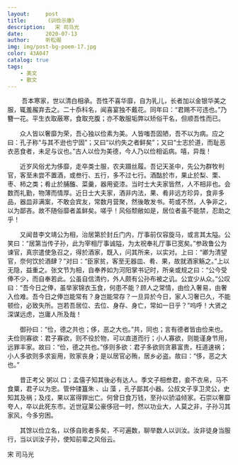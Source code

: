 ```yaml
---
layout:     post
title:      《训俭示康》
description:   宋 司马光
date:       2020-07-13
author:     听松阁
img: img/post-bg-poem-17.jpg
color: 43A047
catalog: true
tags:
    - 美文
    - 散文
---
```


　　 吾本寒家，世以清白相承。吾性不喜华靡，自为乳儿，长者加以金银华美之服，辄羞赧弃去之。二十忝科名，闻喜宴独不戴花。同年曰：“君赐不可违也。”乃簪一花。平生衣取蔽寒，食取充腹；亦不敢服垢弊以矫俗干名，但顺吾性而已。

　　众人皆以奢靡为荣，吾心独以俭素为美。人皆嗤吾固陋，吾不以为病。应之曰：孔子称“与其不逊也宁固”；又曰“以约失之者鲜矣”；又曰“士志於道，而耻恶衣恶食者，未足与议也。”古人以俭为美德，今人乃以俭相诟病。嘻，异哉！

 


　　近岁风俗尤为侈靡，走卒类士服，农夫蹑丝履。吾记天圣中，先公为群牧判官，客至未尝不置酒，或叁行、五行，多不过七行。酒酤於市，果止於梨、栗、枣、柿之类；肴止於脯醢、菜羹，器用瓷漆。当时士大夫家皆然，人不相非也。会数而礼勤，物薄而情厚。近日士大夫家，酒非内法，果、肴非远方珍异，食非多品，器皿非满案，不敢会宾友，常数月营聚，然後敢发书。苟或不然，人争非之，以为鄙吝。故不随俗靡者盖鲜矣。嗟乎！风俗颓敝如是，居位者虽不能禁，忍助之乎！

　　又闻昔李文靖公为相，治居第於封丘门内，厅事前仅容旋马，或言其太隘。公笑曰：“居第当传子孙，此为宰相厅事诚隘，为太祝奉礼厅事已宽矣。”参政鲁公为谏官，真宗遣使急召之，得於酒家，既入，问其所来，以实对。上曰：“卿为清望官，奈何饮於酒肆？”对曰：“臣家贫，客至无器皿、肴、果，故就酒家觞之。”上以无隐，益重之。张文节为相，自奉养如为河阳掌书记时，所亲或规之曰：“公今受俸不少，而自奉若此。公虽自信清约，外人颇有公孙布被之讥。公宜少从众。”公叹曰：“吾今日之俸，虽举家锦衣玉食，何患不能？顾人之常情，由俭入奢易，由奢入俭难。吾今日之俸岂能常有？身岂能常存？一旦异於今日，家人习奢已久，不能顿俭，必致失所。岂若吾居位、去位、身存、身亡，常如一日乎？”呜呼！大贤之深谋远虑，岂庸人所及哉！

　　御孙曰：“俭，德之共也；侈，恶之大也。”共，同也；言有德者皆由俭来也。夫俭则寡欲：君子寡欲，则不役於物，可以直道而行；小人寡欲，则能谨身节用，远罪丰家。故曰：“俭，德之共也。”侈则多欲：君子多欲则贪慕富贵，枉道速祸；小人多欲则多求妄用，败家丧身；是以居官必贿，居乡必盗。故曰：“侈，恶之大也。”

　　昔正考父 粥以 口；孟僖子知其後必有达人。季文子相叁君，妾不衣帛，马不食粟，君子以为忠。管仲镂簋朱 、山 藻 ，孔子鄙其小器。公叔文子享卫灵公，史 知其及祸；及戍，果以富得罪出亡。何曾日食万钱，至孙以骄溢倾家。石崇以奢靡夸人，卒以此死东市。近世寇莱公豪侈冠一时，然以功业大，人莫之非，子孙习其家风，今多穷困。

　　其馀以俭立名，以侈自败者多矣，不可遍数，聊举数人以训汝。汝非徒身当服行，当以训汝子孙，使知前辈之风俗云。

宋 司马光